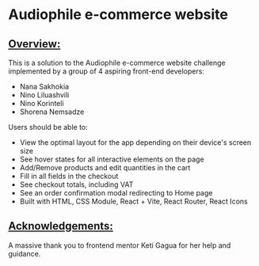 # Audiophile e-commerce website

## <ins>Overview:</ins>

This is a solution to the Audiophile e-commerce website challenge implemented by a group of 4 aspiring front-end developers:

- Nana Sakhokia
- Nino Liluashvili
- Nino Korinteli
- Shorena Nemsadze

Users should be able to:

- View the optimal layout for the app depending on their device's screen size
- See hover states for all interactive elements on the page
- Add/Remove products and edit quantities in the cart
- Fill in all fields in the checkout
- See checkout totals, including VAT
- See an order confirmation modal redirecting to Home page
- Built with HTML, CSS Module, React + Vite, React Router, React Icons

## <ins> Acknowledgements: </ins>

A massive thank you to frontend mentor Keti Gagua for her help and guidance.
